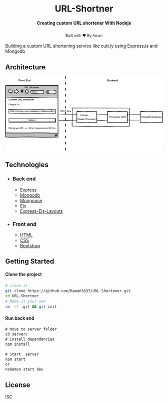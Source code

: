 <h1 align="center">
  URL-Shortner
</h1>

<h4 align="center">Creating custom URL shortener With Nodejs</h4>
<div align="center">
  <sub>Built with ❤︎ By Aman </sub>
</div>

</br>
Building a custom URL shortening service like cutt.ly using ExpressJs and Mongodb

## Architecture

<img src="https://github.com/Raman5837/URL-Shortener/blob/master/architecture.png" alt="architecture" />

## Technologies

- ### Back end

  - [Express](https://expressjs.com/)
  - [Mongodb](http://mongodb.com/)
  - [Mongoose](https://http://mongoosejs.com)
  - [Ejs](https://github.com/mde/ejs)
  - [Express-Ejs-Layouts](https://github.com/soarez/express-ejs-layouts)

- ### Front end

  - [HTML](https://html.com/)
  - [CSS]()
  - [Bootstrap](https://getbootstrap.com/)

## Getting Started

#### Clone the project

```sh
# clone it
git clone https://github.com/Raman5837/URL-Shortener.git
cd URL-Shortner
# Make it your own
rm -rf .git && git init
```

#### Run back end

```
# Move to server folder
cd server/
# Install dependencies
npm install

# Start  server
npm start
or
nodemon start dev
```

## License

ISC
